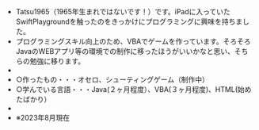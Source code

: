 - Tatsu1965（1965年生まれではないです！）です。iPadに入っていたSwiftPlaygroundを触ったのをきっかけにプログラミングに興味を持ちました。  
- プログラミングスキル向上のため、VBAでゲームを作っています。そろそろJavaのWEBアプリ等の環境での制作に移ったほうがいいかなと思い、そちらの勉強に移ります。
-
- ○作ったもの・・・オセロ、シューティングゲーム（制作中）
- ○学んでいる言語・・・Java(２ヶ月程度）、VBA(３ヶ月程度)、HTML(始めたばかり）
- 
- ※2023年8月現在
